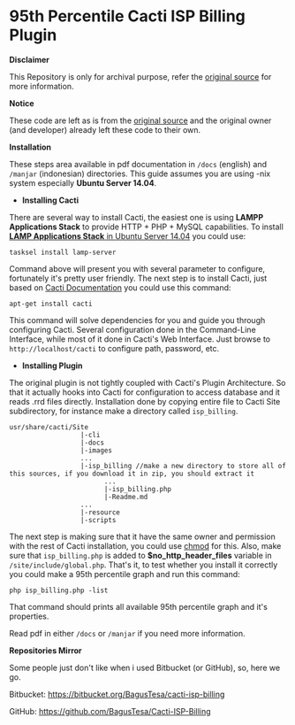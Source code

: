 # 95th Percentile Cacti ISP Billing Plugin #

**Disclaimer**

This Repository is only for archival purpose, refer the [original source](http://forums.cacti.net/viewtopic.php?t=19887) for more information.

**Notice**

These code are left as is from the [original source](http://forums.cacti.net/viewtopic.php?t=19887) and the original owner (and developer) already left these code to their own.

**Installation**

These steps area available in pdf documentation in `/docs` (english) and `/manjar` (indonesian) directories. This guide assumes you are using -nix system especially **Ubuntu Server 14.04**.

* **Installing Cacti**

There are several way to install Cacti, the easiest one is using **LAMPP Applications Stack** to provide HTTP + PHP + MySQL capabilities. To install [**LAMP Applications Stack** in Ubuntu Server 14.04](https://help.ubuntu.com/lts/serverguide/lamp-overview.html) you could use:

```
tasksel install lamp-server
```

Command above will present you with several parameter to configure, fortunately it's pretty user friendly. The next step is to install Cacti, just based on [Cacti Documentation](http://cacti.net/download_cacti.php) you could use this command:

```
apt-get install cacti
```

This command will solve dependencies for you and guide you through configuring Cacti. Several configuration done in the Command-Line Interface, while most of it done in Cacti's Web Interface. Just browse to `http://localhost/cacti` to configure path, password, etc.

* **Installing Plugin**

The original plugin is not tightly coupled with Cacti's Plugin Architecture. So that it actually hooks into Cacti for configuration to access database and it reads .rrd files directly. Installation done by copying entire file to Cacti Site subdirectory, for instance make a directory called `isp_billing`.

```
usr/share/cacti/Site
                  |-cli
                  |-docs
                  |-images
                  ...
                  |-isp_billing //make a new directory to store all of this sources, if you download it in zip, you should extract it
                        ...
                        |-isp_billing.php
                        |-Readme.md
                  ...
                  |-resource
                  |-scripts
```
The next step is making sure that it have the same owner and permission with the rest of Cacti installation, you could use [chmod](http://ss64.com/bash/chmod.html) for this. Also, make sure that `isp_billing.php` is added to **$no_http_header_files** variable in `/site/include/global.php`. That's it, to test whether you install it correctly you could make a 95th percentile graph and run this command:

```
php isp_billing.php -list
```

That command should prints all available 95th percentile graph and it's properties.

Read pdf in either `/docs` or `/manjar` if you need more information.

**Repositories Mirror**

Some people just don't like when i used Bitbucket (or GitHub), so, here we go.

Bitbucket: https://bitbucket.org/BagusTesa/cacti-isp-billing

GitHub: https://github.com/BagusTesa/Cacti-ISP-Billing
